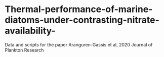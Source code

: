 # Thermal-performance-of-marine-diatoms-under-contrasting-nitrate-availability-
Data and scripts for the paper Aranguren-Gassis et al, 2020 Journal of Plankton Research
